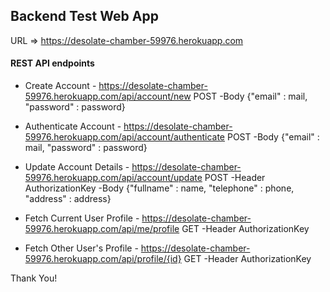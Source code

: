 ## Backend Test Web App
URL => https://desolate-chamber-59976.herokuapp.com
#### REST API endpoints

* Create Account - https://desolate-chamber-59976.herokuapp.com/api/account/new
    POST -Body {"email" : mail, "password" : password}

* Authenticate Account - https://desolate-chamber-59976.herokuapp.com/api/account/authenticate
    POST -Body {"email" : mail, "password" : password}

* Update Account Details - https://desolate-chamber-59976.herokuapp.com/api/account/update
    POST -Header AuthorizationKey -Body {"fullname" : name, "telephone" : phone, "address" : address}

* Fetch Current User Profile - https://desolate-chamber-59976.herokuapp.com/api/me/profile
    GET -Header AuthorizationKey

* Fetch Other User's Profile - https://desolate-chamber-59976.herokuapp.com/api/profile/{id}
    GET -Header AuthorizationKey

Thank You!
